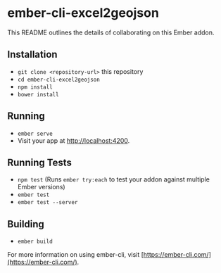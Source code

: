 # ember-cli-excel2geojson

This README outlines the details of collaborating on this Ember addon.

## Installation

* `git clone <repository-url>` this repository
* `cd ember-cli-excel2geojson`
* `npm install`
* `bower install`

## Running

* `ember serve`
* Visit your app at [http://localhost:4200](http://localhost:4200).

## Running Tests

* `npm test` (Runs `ember try:each` to test your addon against multiple Ember versions)
* `ember test`
* `ember test --server`

## Building

* `ember build`

For more information on using ember-cli, visit [https://ember-cli.com/](https://ember-cli.com/).
